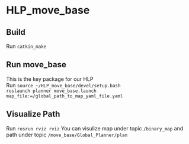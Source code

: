 # HLP_move_base

## Build
Run `catkin_make`

## Run move_base
This is the key package for our HLP <br />
Run `source ~/HLP_move_base/devel/setup.bash` <br />
`roslaunch planner move_base.launch map_file:=/global_path_to_map_yaml_file.yaml`

## Visualize Path
Run `rosrun rviz rviz`
You can visulize map under topic `/binary_map` and path under topic `/move_base/Global_Planner/plan` 

